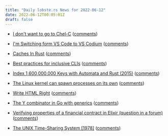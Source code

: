 ```yaml
---
title: "Daily lobste.rs News for 2022-06-12"
date: 2022-06-12T00:05:01Z
draft: false
---
```






- [I don't want to go to Chel-C](https://applied-langua.ge/posts/i-dont-want-to-go-to-chel-c.html)
  ([comments](https://lobste.rs/s/pqig8h/i_don_t_want_go_chel_c))



- [I'm Switching form VS Code to VS Codium](https://ruky.me/2022/06/11/im-switching-form-vs-code-to-vs-codium/)
  ([comments](https://lobste.rs/s/zvm9mv/i_m_switching_form_vs_code_vs_codium))



- [Caches In Rust](https://matklad.github.io//2022/06/11/caches-in-rust.html)
  ([comments](https://lobste.rs/s/pi9tfp/caches_rust))



- [Best practices for inclusive CLIs](https://seirdy.one/posts/2022/06/10/cli-best-practices/)
  ([comments](https://lobste.rs/s/zsazbu/best_practices_for_inclusive_clis))



- [Index 1,600,000,000 Keys with Automata and Rust (2015)](https://blog.burntsushi.net/transducers/)
  ([comments](https://lobste.rs/s/9rqyw3/index_1_600_000_000_keys_with_automata_rust))



- [The Linux kernel can spawn processes on its own](https://www.uninformativ.de/blog/postings/2022-06-11/0/POSTING-en.html)
  ([comments](https://lobste.rs/s/kiy3h2/linux_kernel_can_spawn_processes_on_its))



- [Write HTML Right](http://lofi.limo/blog/write-html-right)
  ([comments](https://lobste.rs/s/bsmrqr/write_html_right))



- [The Y combinator in Go with generics](https://eli.thegreenplace.net/2022/the-y-combinator-in-go-with-generics/)
  ([comments](https://lobste.rs/s/yrclnx/y_combinator_go_with_generics))



- [Verifying properties of a financial contract in Elixir (question in a forum)](https://elixirforum.com/t/verifying-properties-of-a-financial-contract-in-elixir/48327)
  ([comments](https://lobste.rs/s/1vukah/verifying_properties_financial))



- [The UNIX Time-Sharing System [1978]](https://archive.org/details/bstj57-6-1905)
  ([comments](https://lobste.rs/s/q4rhri/unix_time_sharing_system_1978))


